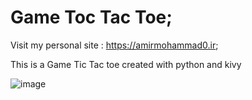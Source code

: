 # Game Toc Tac Toe;

Visit my personal site : https://amirmohammad0.ir;

This is a Game Tic Tac toe created with python and kivy

![image](https://user-images.githubusercontent.com/74311184/119184551-c3e8d000-ba8a-11eb-9486-943a765ad940.png)
